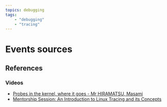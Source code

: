 ```yaml
---
topics: debugging
tags:
    - "debugging"
    - "tracing"
---
```


# Events sources

## References

### Videos

- [Probes in the kernel, where it goes - Mr HIRAMATSU, Masami](https://youtu.be/ZXUn8wUAxsU?si=r5yVyMA9Lp2HvOW5)
- [Mentorship Session: An Introduction to Linux Tracing and its Concepts](https://youtu.be/1KCXvTMYYAA)

